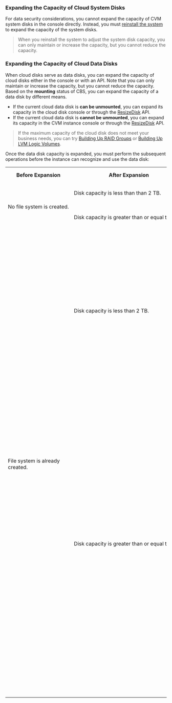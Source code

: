 ### Expanding the Capacity of Cloud System Disks

For data security considerations, you cannot expand the capacity of CVM system disks in the console directly. Instead, you must [reinstall the system](https://intl.cloud.tencent.com/document/product/213/4933) to expand the capacity of the system disks.
> When you reinstall the system to adjust the system disk capacity, you can only maintain or increase the capacity, but you cannot reduce the capacity.
>

### Expanding the Capacity of Cloud Data Disks

When cloud disks serve as data disks, you can expand the capacity of cloud disks either in the console or with an API. Note that you can only maintain or increase the capacity, but you cannot reduce the capacity.
Based on the **mounting** status of CBS, you can expand the capacity of a data disk by different means.
- If the current cloud data disk is **can be unmounted**, you can expand its capacity in the cloud disk console or through the [ResizeDisk](https://intl.cloud.tencent.com/document/product/362/16310) API.
- If the current cloud data disk is **cannot be unmounted**, you can expand its capacity in the CVM instance console or through the [ResizeDisk](https://intl.cloud.tencent.com/document/product/362/16310) API.

> If the maximum capacity of the cloud disk does not meet your business needs, you can try [Building Up RAID Groups](https://intl.cloud.tencent.com/document/product/362/2932) or [Building Up LVM Logic Volumes](https://intl.cloud.tencent.com/document/product/362/2933).
>
Once the data disk capacity is expanded, you must perform the subsequent operations before the instance can recognize and use the data disk:
<table>
     <tr>
         <th nowrap="nowrap">Before Expansion</th>  
         <th nowrap="nowrap">After Expansion</th>  
		 <th>Subsequent Operations</th>  
     </tr>
	 <tr>
         <td   rowspan="2" nowrap="nowrap">No file system is created.</td>
         <td>Disk capacity is less than than 2 TB.</td>
		 <td><a href="https://cloud.tencent.com/document/product/362/6734">Initialize cloud disks (less than 2 TB)</a></td>
     </tr> 
	 <tr>
         <td nowrap="nowrap">Disk capacity is greater than or equal to 2 TB.</td>
         <td><a href="https://cloud.tencent.com/document/product/362/6735">Initialize cloud disks (greater than or equal to 2 TB)</a></td>
     </tr>
	 <tr>
         <td   rowspan="2">File system is already created.</td>
         <td>Disk capacity is less than 2 TB.</td>
    		 <td><ul><li>The expanded cloud disk is a Windows CVM instance: <a href="https://cloud.tencent.com/document/product/362/6737">Expand partitions and file systems (Windows).</a></li>
			 <li>The expanded cloud disk is a Linux CVM instance: <a href="https://cloud.tencent.com/document/product/362/6738">Expand partitions and file systems (Linux)</a>.</li></ul>
				 </td>
     </tr>
	 <tr>
         <td>Disk capacity is greater than or equal to 2 TB.</td>
         <td>
				 <ul><li>GPT partition format: <a href="https://cloud.tencent.com/document/product/362/6737">Expand partitions and file systems (Windows)</a> or <a href="https://cloud.tencent.com/document/product/362/6738">expand partitions and file systems (Linux)</a></li>
				 <li>MBR partition format: Not supported.</li>The MBR partition format supports a maximum disk capacity of 2 TB. If your disk partition is in the MBR format and you want to expand its capacity to beyond 2 TB, we recommend that you create and mount a new data disk, adopt the GPT partition format, and copy the data to the new disk.</ul>
				 </td>
     </tr>
</table>
